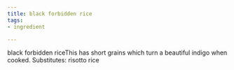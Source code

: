 ```yaml
---
title: black forbidden rice
tags:
- ingredient

---
```

black forbidden riceThis has short grains which turn a beautiful indigo when cooked. Substitutes: risotto rice
